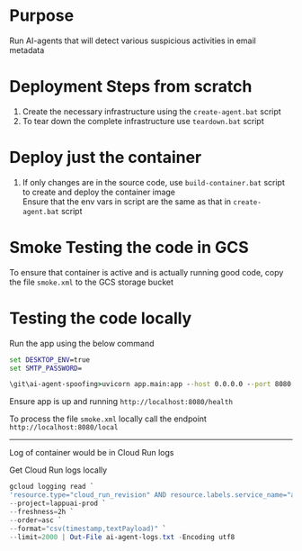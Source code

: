 # Purpose
Run AI-agents that will detect various suspicious activities in email metadata


# Deployment Steps from scratch
1. Create the necessary infrastructure using the `create-agent.bat` script
2. To tear down the complete infrastructure use `teardown.bat` script


# Deploy just the container
1. If only changes are in the source code, use `build-container.bat` script to create and deploy the container image <br/>
   Ensure that the env vars in script are the same as that in `create-agent.bat` script <br/>


# Smoke Testing the code in GCS
To ensure that container is active and is actually running good code, copy the file `smoke.xml` to the GCS storage bucket


# Testing the code locally

Run the app using the below command

```cmd
set DESKTOP_ENV=true
set SMTP_PASSWORD=

\git\ai-agent-spoofing>uvicorn app.main:app --host 0.0.0.0 --port 8080
```
Ensure app is up and running `http://localhost:8080/health`<br/>

To process the file `smoke.xml` locally call the endpoint `http://localhost:8080/local`

---------------------------------------------------
Log of container would be in Cloud Run logs

Get Cloud Run logs locally

``` powershell
gcloud logging read `
'resource.type="cloud_run_revision" AND resource.labels.service_name="ai-agent-spoofing" AND resource.labels.location="us-east1"' `
--project=lappuai-prod `
--freshness=2h `
--order=asc `
--format="csv(timestamp,textPayload)" `
--limit=2000 | Out-File ai-agent-logs.txt -Encoding utf8
```
